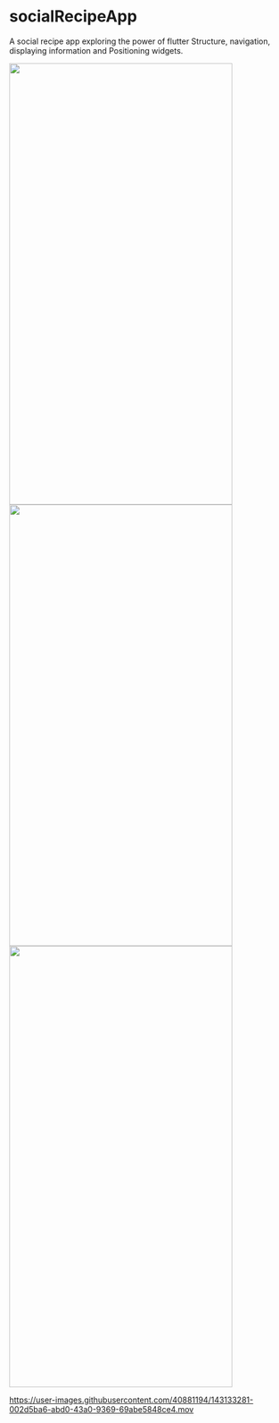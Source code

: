 # socialRecipeApp
A social recipe app exploring the power of flutter Structure, navigation, displaying information and  Positioning widgets.

<img src="https://user-images.githubusercontent.com/40881194/143106143-d0e4f58d-6a4b-47d5-9eb7-e182478db601.png" width="400" height="790">
<img src="https://user-images.githubusercontent.com/40881194/143106221-314e1748-0bca-40d6-8f78-4e1ee32d3df4.png" width="400" height="790">
<img src="https://user-images.githubusercontent.com/40881194/143106441-2d8a9fa5-bb61-47b3-afb0-557ee1952237.png" width="400" height="790">

https://user-images.githubusercontent.com/40881194/143133281-002d5ba6-abd0-43a0-9369-69abe5848ce4.mov


